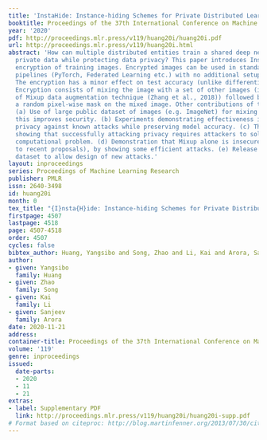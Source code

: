 ```yaml
---
title: 'InstaHide: Instance-hiding Schemes for Private Distributed Learning'
booktitle: Proceedings of the 37th International Conference on Machine Learning
year: '2020'
pdf: http://proceedings.mlr.press/v119/huang20i/huang20i.pdf
url: http://proceedings.mlr.press/v119/huang20i.html
abstract: 'How can multiple distributed entities train a shared deep net on their
  private data while protecting data privacy? This paper introduces InstaHide, a simple
  encryption of training images. Encrypted images can be used in standard deep learning
  pipelines (PyTorch, Federated Learning etc.) with no additional setup or infrastructure.
  The encryption has a minor effect on test accuracy (unlike differential privacy).
  Encryption consists of mixing the image with a set of other images (in the sense
  of Mixup data augmentation technique (Zhang et al., 2018)) followed by applying
  a random pixel-wise mask on the mixed image. Other contributions of this paper are:
  (a) Use of large public dataset of images (e.g. ImageNet) for mixing during encryption;
  this improves security. (b) Experiments demonstrating effectiveness in protecting
  privacy against known attacks while preserving model accuracy. (c) Theoretical analysis
  showing that successfully attacking privacy requires attackers to solve a difficult
  computational problem. (d) Demonstration that Mixup alone is insecure as (contrary
  to recent proposals), by showing some efficient attacks. (e) Release of a challenge
  dataset to allow design of new attacks.'
layout: inproceedings
series: Proceedings of Machine Learning Research
publisher: PMLR
issn: 2640-3498
id: huang20i
month: 0
tex_title: "{I}nsta{H}ide: Instance-hiding Schemes for Private Distributed Learning"
firstpage: 4507
lastpage: 4518
page: 4507-4518
order: 4507
cycles: false
bibtex_author: Huang, Yangsibo and Song, Zhao and Li, Kai and Arora, Sanjeev
author:
- given: Yangsibo
  family: Huang
- given: Zhao
  family: Song
- given: Kai
  family: Li
- given: Sanjeev
  family: Arora
date: 2020-11-21
address: 
container-title: Proceedings of the 37th International Conference on Machine Learning
volume: '119'
genre: inproceedings
issued:
  date-parts:
  - 2020
  - 11
  - 21
extras:
- label: Supplementary PDF
  link: http://proceedings.mlr.press/v119/huang20i/huang20i-supp.pdf
# Format based on citeproc: http://blog.martinfenner.org/2013/07/30/citeproc-yaml-for-bibliographies/
---
```

